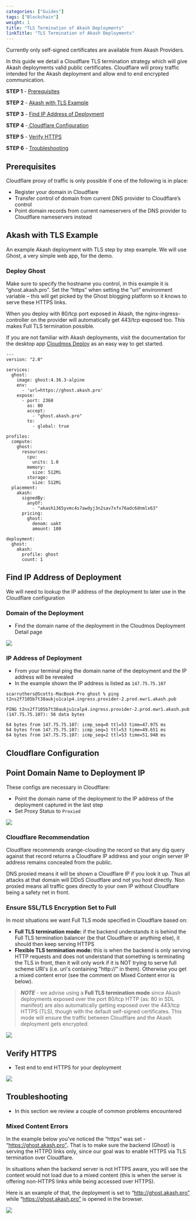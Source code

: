 ```yaml
---
categories: ["Guides"]
tags: ["Blockchain"]
weight: 1
title: "TLS Termination of Akash Deployments"
linkTitle: "TLS Termination of Akash Deployments"
---
```


Currently only self-signed certificates are available from Akash Providers.

In this guide we detail a Cloudflare TLS termination strategy which will give Akash deployments valid public certificates. Cloudflare will proxy traffic intended for the Akash deployment and allow end to end encrypted communication.

**STEP 1** - [Prerequisites](#prerequisites)

**STEP 2** - [Akash with TLS Example](#akash-with-tls-example)

**STEP 3** - [Find IP Address of Deployment](#find-ip-address-of-deployment)

**STEP 4** -[ Cloudflare Configuration](#cloudflare-configuration)

**STEP 5** - [Verify HTTPS](#verify-https)

**STEP 6** - [Troubleshooting](#troubleshooting)

## Prerequisites

Cloudflare proxy of traffic is only possible if one of the following is in place:

- Register your domain in Cloudflare
- &#x20;Transfer control of domain from current DNS provider to Cloudflare’s control&#x20;
- &#x20;Point domain records from current nameservers of the DNS provider to Cloudflare nameservers instead

## Akash with TLS Example

An example Akash deployment with TLS step by step example. We will use Ghost, a very simple web app, for the demo.

### **Deploy Ghost**

Make sure to specify the hostname you control, in this example it is “ghost.akash.pro”. Set the “https” when setting the “url” environment variable – this will get picked by the Ghost blogging platform so it knows to serve these HTTPS links.

When you deploy with 80/tcp port exposed in Akash, the nginx-ingress-controller on the provider will automatically get 443/tcp exposed too. This makes Full TLS termination possible.

If you are not familiar with Akash deployments, visit the documentation for the desktop app [Cloudmos Deploy](https://akash.network/docs/guides/deploy) as an easy way to get started.

```
---
version: "2.0"

services:
  ghost:
    image: ghost:4.36.3-alpine
    env:
      - 'url=https://ghost.akash.pro'
    expose:
      - port: 2368
        as: 80
        accept:
          - "ghost.akash.pro"
        to:
          - global: true

profiles:
  compute:
    ghost:
      resources:
        cpu:
          units: 1.0
        memory:
          size: 512Mi
        storage:
          size: 512Mi
  placement:
    akash:
      signedBy:
        anyOf:
          - "akash1365yvmc4s7awdyj3n2sav7xfx76adc6dnmlx63"
      pricing:
        ghost:
          denom: uakt
          amount: 100

deployment:
  ghost:
    akash:
      profile: ghost
      count: 1
```

## Find IP Address of Deployment

We will need to lookup the IP address of the deployment to later use in the Cloudflare configuration

### Domain of the Deployment

- Find the domain name of the deployment in the Cloudmos Deployment Detail page

![](https://files.gitbook.com/v0/b/gitbook-x-prod.appspot.com/o/spaces%2F-LrNFlfuifzmQ_NMKu9C-887967055%2Fuploads%2F1OLAZX7ITvAbCClUClxb%2FcloudflareURL.png?alt=media&token=c3a3e6f0-5e71-49dc-8688-afe8a58d57a8)

### IP Address of Deployment

- From your terminal ping the domain name of the deployment and the IP address will be revealed
- In the example shown the IP address is listed as `147.75.75.107`

```
scarruthers@Scotts-MacBook-Pro ghost % ping t2ns2f7105b7t38aukju1calp4.ingress.provider-2.prod.ewr1.akash.pub

PING t2ns2f7105b7t38aukju1calp4.ingress.provider-2.prod.ewr1.akash.pub (147.75.75.107): 56 data bytes

64 bytes from 147.75.75.107: icmp_seq=0 ttl=53 time=47.975 ms
64 bytes from 147.75.75.107: icmp_seq=1 ttl=53 time=49.651 ms
64 bytes from 147.75.75.107: icmp_seq=2 ttl=53 time=51.948 ms
```

## Cloudflare Configuration

## Point Domain Name to Deployment IP

These configs are necessary in Cloudflare:

- Point the domain name of the deployment to the IP address of the deployment captured in the last step
- Set Proxy Status to `Proxied`

![](https://files.gitbook.com/v0/b/gitbook-x-prod.appspot.com/o/spaces%2F-LrNFlfuifzmQ_NMKu9C-887967055%2Fuploads%2FPkRELRx4bWZqN65xAtdo%2FcloudflareDNS.png?alt=media&token=f0dd85fd-72f1-4247-baaa-43391005dc4b)

### Cloudflare Recommendation

Cloudflare recommends orange-clouding the record so that any dig query against that record returns a Cloudflare IP address and your origin server IP address remains concealed from the public.&#x20;

DNS proxied means it will be shown a Cloudflare IP if you look it up. Thus all attacks at that domain will DDoS Cloudflare and not you host directly. Non proxied means all traffic goes directly to your own IP without Cloudflare being a safety net in front.

### **Ensure SSL/TLS Encryption Set to Full**

In most situations we want Full TLS mode specified in Cloudflare based on:

- **Full TLS termination mode:** if the backend understands it is behind the Full TLS termination balancer (be that Cloudflare or anything else), it should then keep serving HTTPS
- **Flexible TLS termination mode:** this is when the backend is only serving HTTP requests and does not understand that something is terminating the TLS in front, then it will only work if it is NOT trying to serve full scheme URI's (i.e. uri's containing "http://" in them). Otherwise you get a mixed content error (see the comment on Mixed Content error is below).

> _**NOTE**_ - we advise using a **Full TLS termination mode** since Akash deployments exposed over the port 80/tcp HTTP (as: 80 in SDL manifest) are also automatically getting exposed over the 443/tcp HTTPS (TLS), though with the default self-signed certificates. This mode will ensure the traffic between Cloudflare and the Akash deployment gets encrypted.

![](https://files.gitbook.com/v0/b/gitbook-x-prod.appspot.com/o/spaces%2F-LrNFlfuifzmQ_NMKu9C-887967055%2Fuploads%2FnbC4Bqsj8Eo4nTCMNgp1%2FcloudflareTLS.png?alt=media&token=af45f034-a99b-4125-af5e-7e8c9ecd357c)

## Verify HTTPS

- Test end to end HTTPS for your deployment

![](https://files.gitbook.com/v0/b/gitbook-x-prod.appspot.com/o/spaces%2F-LrNFlfuifzmQ_NMKu9C-887967055%2Fuploads%2FWsUrM07CQNXwhQgUE2QT%2FcloudflareHttpsTest.png?alt=media&token=33350171-58a6-4731-8d73-4df77322f6c4)

## Troubleshooting

- In this section we review a couple of common problems encountered

### **Mixed Content Errors**

In the example below you’ve noticed the “https” was set - “https://ghost.akash.pro”**.** That is to make sure the backend (Ghost) is serving the HTTPD links only, since our goal was to enable HTTPS via TLS termination over Cloudflare.

In situations when the backend server is not HTTPS aware, you will see the content would not load due to a mixed content (this is when the server is offering non-HTTPS links while being accessed over HTTPS).

Here is an example of that, the deployment is set to “http://ghost.akash.pro” while “https://ghost.akash.pro” is opened in the browser.

![](https://files.gitbook.com/v0/b/gitbook-x-prod.appspot.com/o/spaces%2F-LrNFlfuifzmQ_NMKu9C-887967055%2Fuploads%2F3zaPRHd62wRj1oQrewrN%2FcloudflareMixedMedia.png?alt=media&token=30738db8-7611-4480-9c71-076c6a839d32)

